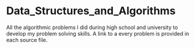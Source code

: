 # Data_Structures_and_Algorithms
All the algorithmic problems I did during high school and university to develop my problem solving skills.
A link to a every problem is provided in each source file.

